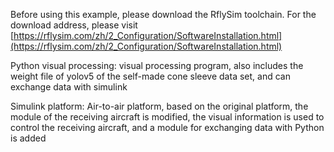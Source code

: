 Before using this example, please download the RflySim toolchain. For the download address, please visit
[https://rflysim.com/zh/2_Configuration/SoftwareInstallation.html](https://rflysim.com/zh/2_Configuration/SoftwareInstallation.html)

Python visual processing: visual processing program, also includes the weight file of yolov5 of the self-made cone sleeve data set, and can exchange data with simulink

Simulink platform: Air-to-air platform, based on the original platform, the module of the receiving aircraft is modified, the visual information is used to control the receiving aircraft, and a module for exchanging data with Python is added
